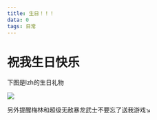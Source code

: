 ```yaml
---
title: 生日！！！
data: 0
tags: 日常
---
```



# 祝我生日快乐

下图是lzh的生日礼物

![](https://cdn.luogu.com.cn/upload/image_hosting/97oopaal.png)


另外提醒梅林和超级无敌暴龙武士不要忘了送我游戏↘
